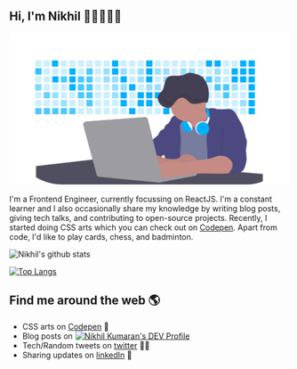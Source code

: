## Hi, I'm Nikhil 👋🏽👨🏽‍💻

![Developer image](https://raw.githubusercontent.com/Nikhil-Kumaran/Nikhil-Kumaran/master/assets/developer.svg)

I'm a Frontend Engineer, currently focussing on ReactJS. I'm a constant learner and I also occasionally share my knowledge by writing blog posts, giving tech talks, and contributing to open-source projects. Recently, I started doing CSS arts which you can check out on [Codepen](https://codepen.io/collection/nmQbpL?cursor=ZD0wJm89MSZwPTEmdj02MzM5NTE2). Apart from code, I'd like to play cards, chess, and badminton.

![Nikhil's github stats](https://github-readme-stats.vercel.app/api?username=Nikhil-Kumaran&count_private=true&hide=issues&show_icons=true)

[![Top Langs](https://github-readme-stats.vercel.app/api/top-langs/?username=Nikhil-Kumaran&hide=java&layout=compact)](https://github.com/anuraghazra/github-readme-stats)

## Find me around the web 🌎
- CSS arts on <a href="https://codepen.io/NikhilKumaran"> Codepen</a> 🎨
- <div style='display: flex'>Blog posts on <a href="https://dev.to/nikhilkumaran"><img style='top: 50%; position: relative; transform: translateY(-50%); margin: 0 5px 0 5px' src="https://d2fltix0v2e0sb.cloudfront.net/dev-badge.svg" alt="Nikhil Kumaran's DEV Profile" height="20" width="20"></a></div>
- Tech/Random tweets on [twitter](https://twitter.com/iNikhilKumaran) ✍🏽
- Sharing updates on [linkedIn](https://www.linkedin.com/in/nikhilkumaran/) 💼

